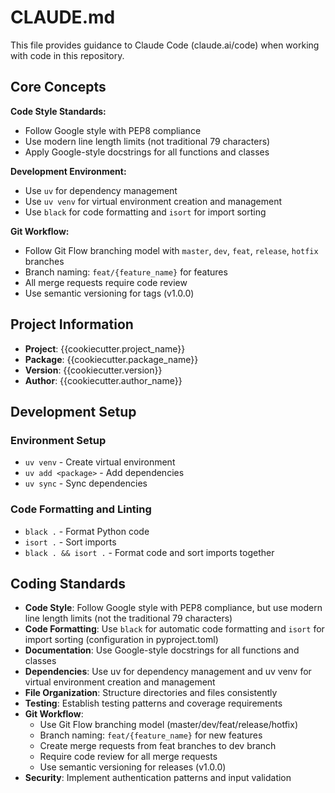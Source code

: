 # CLAUDE.md

This file provides guidance to Claude Code (claude.ai/code) when working with code in this repository.

## Core Concepts

**Code Style Standards:**
- Follow Google style with PEP8 compliance
- Use modern line length limits (not traditional 79 characters)
- Apply Google-style docstrings for all functions and classes

**Development Environment:**
- Use `uv` for dependency management
- Use `uv venv` for virtual environment creation and management
- Use `black` for code formatting and `isort` for import sorting

**Git Workflow:**
- Follow Git Flow branching model with `master`, `dev`, `feat`, `release`, `hotfix` branches
- Branch naming: `feat/{feature_name}` for features
- All merge requests require code review
- Use semantic versioning for tags (v1.0.0)

## Project Information

- **Project**: {{cookiecutter.project_name}}
- **Package**: {{cookiecutter.package_name}}
- **Version**: {{cookiecutter.version}}
- **Author**: {{cookiecutter.author_name}}

## Development Setup

### Environment Setup
- `uv venv` - Create virtual environment
- `uv add <package>` - Add dependencies
- `uv sync` - Sync dependencies

### Code Formatting and Linting
- `black .` - Format Python code
- `isort .` - Sort imports
- `black . && isort .` - Format code and sort imports together

## Coding Standards

- **Code Style**: Follow Google style with PEP8 compliance, but use modern line length limits (not the traditional 79 characters)
- **Code Formatting**: Use `black` for automatic code formatting and `isort` for import sorting (configuration in pyproject.toml)
- **Documentation**: Use Google-style docstrings for all functions and classes
- **Dependencies**: Use uv for dependency management and uv venv for virtual environment creation and management
- **File Organization**: Structure directories and files consistently
- **Testing**: Establish testing patterns and coverage requirements
- **Git Workflow**: 
  - Use Git Flow branching model (master/dev/feat/release/hotfix)
  - Branch naming: `feat/{feature_name}` for new features
  - Create merge requests from feat branches to dev branch
  - Require code review for all merge requests
  - Use semantic versioning for releases (v1.0.0)
- **Security**: Implement authentication patterns and input validation